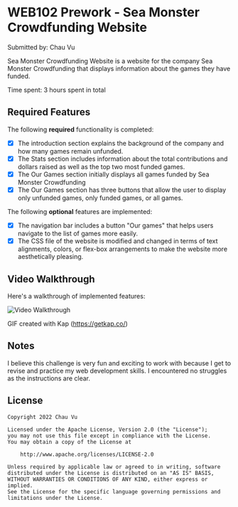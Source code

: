 # WEB102 Prework - Sea Monster Crowdfunding Website

Submitted by: Chau Vu

Sea Monster Crowdfunding Website is a website for the company Sea Monster Crowdfunding that displays information about the games they have funded.

Time spent: 3 hours spent in total

## Required Features

The following **required** functionality is completed:

* [X] The introduction section explains the background of the company and how many games remain unfunded.
* [X] The Stats section includes information about the total contributions and dollars raised as well as the top two most funded games.
* [X] The Our Games section initially displays all games funded by Sea Monster Crowdfunding
* [X] The Our Games section has three buttons that allow the user to display only unfunded games, only funded games, or all games.

The following **optional** features are implemented:

* [X] The navigation bar includes a button "Our games" that helps users navigate to the list of games more easily.
* [X] The CSS file of the website is modified and changed in terms of text alignments, colors, or flex-box arrangements to make the website more aesthetically pleasing.

## Video Walkthrough

Here's a walkthrough of implemented features:

<img src='https://imgur.com/Lkwh89L' title='Video Walkthrough' width='' alt='Video Walkthrough' />

GIF created with Kap (https://getkap.co/)

## Notes
I believe this challenge is very fun and exciting to work with because I get to revise and practice my web development skills. I encountered no struggles as the instructions are clear. 

## License

    Copyright 2022 Chau Vu

    Licensed under the Apache License, Version 2.0 (the "License");
    you may not use this file except in compliance with the License.
    You may obtain a copy of the License at

        http://www.apache.org/licenses/LICENSE-2.0

    Unless required by applicable law or agreed to in writing, software
    distributed under the License is distributed on an "AS IS" BASIS,
    WITHOUT WARRANTIES OR CONDITIONS OF ANY KIND, either express or implied.
    See the License for the specific language governing permissions and
    limitations under the License.
